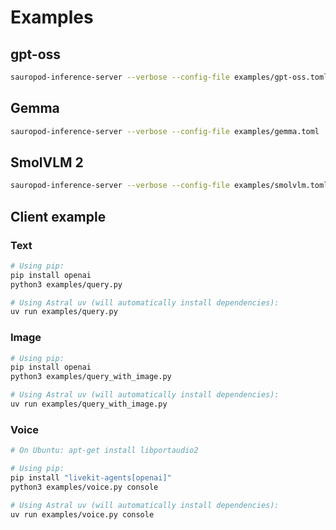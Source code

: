 # Examples

## gpt-oss

```bash
sauropod-inference-server --verbose --config-file examples/gpt-oss.toml
```

## Gemma

```bash
sauropod-inference-server --verbose --config-file examples/gemma.toml
```

## SmolVLM 2

```bash
sauropod-inference-server --verbose --config-file examples/smolvlm.toml
```

## Client example

### Text

```bash
# Using pip:
pip install openai
python3 examples/query.py

# Using Astral uv (will automatically install dependencies):
uv run examples/query.py
```

### Image

```bash
# Using pip:
pip install openai
python3 examples/query_with_image.py

# Using Astral uv (will automatically install dependencies):
uv run examples/query_with_image.py
```

### Voice

```bash
# On Ubuntu: apt-get install libportaudio2

# Using pip:
pip install "livekit-agents[openai]"
python3 examples/voice.py console

# Using Astral uv (will automatically install dependencies):
uv run examples/voice.py console
```
